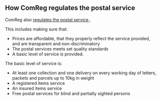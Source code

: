 ##  How ComReg regulates the postal service

ComReg also [ regulates the postal service
](https://www.comreg.ie/industry/postal-regulation/postal-framework/) .

This includes making sure that:

  * Prices are affordable, that they properly reflect the service provided, and are transparent and non-discriminatory 
  * The postal services meets set quality standards 
  * A basic level of service is provided. 

The basic level of service is:

  * At least one collection and one delivery on every working day of letters, packets and parcels up to 10kg in weight 
  * A registered items service 
  * An insured items service 
  * Free postal services for blind and partially sighted persons 
